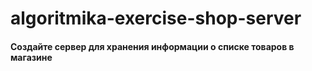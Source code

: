 ﻿# algoritmika-exercise-shop-server
#### Создайте сервер для хранения информации о списке товаров в магазине
